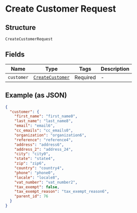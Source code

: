
# Create Customer Request

## Structure

`CreateCustomerRequest`

## Fields

| Name | Type | Tags | Description |
|  --- | --- | --- | --- |
| `customer` | [`CreateCustomer`](../../doc/models/create-customer.md) | Required | - |

## Example (as JSON)

```json
{
  "customer": {
    "first_name": "first_name0",
    "last_name": "last_name8",
    "email": "email6",
    "cc_emails": "cc_emails0",
    "organization": "organization6",
    "reference": "reference4",
    "address": "address6",
    "address_2": "address_24",
    "city": "city0",
    "state": "state4",
    "zip": "zip6",
    "country": "country4",
    "phone": "phone0",
    "locale": "locale8",
    "vat_number": "vat_number2",
    "tax_exempt": false,
    "tax_exempt_reason": "tax_exempt_reason6",
    "parent_id": 76
  }
}
```

